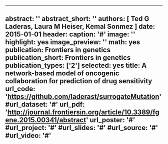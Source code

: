 
---
abstract: ''
abstract_short: ''
authors: [ Ted G Laderas, Laura M Heiser, Kemal Sonmez ]
date: 2015-01-01
header:
  caption: '#'
  image: ''
highlight: yes
image_preview: ''
math: yes
publication: Frontiers in genetics
publication_short: Frontiers in genetics
publication_types: ['2']
selected: yes
title: A network-based model of oncogenic collaboration for prediction of drug sensitivity
url_code: 'https://github.com/laderast/surrogateMutation'
#url_dataset: '#'
url_pdf: 'http://journal.frontiersin.org/article/10.3389/fgene.2015.00341/abstract'
url_poster: '#'
#url_project: '#'
#url_slides: '#'
#url_source: '#'
#url_video: '#'
---

